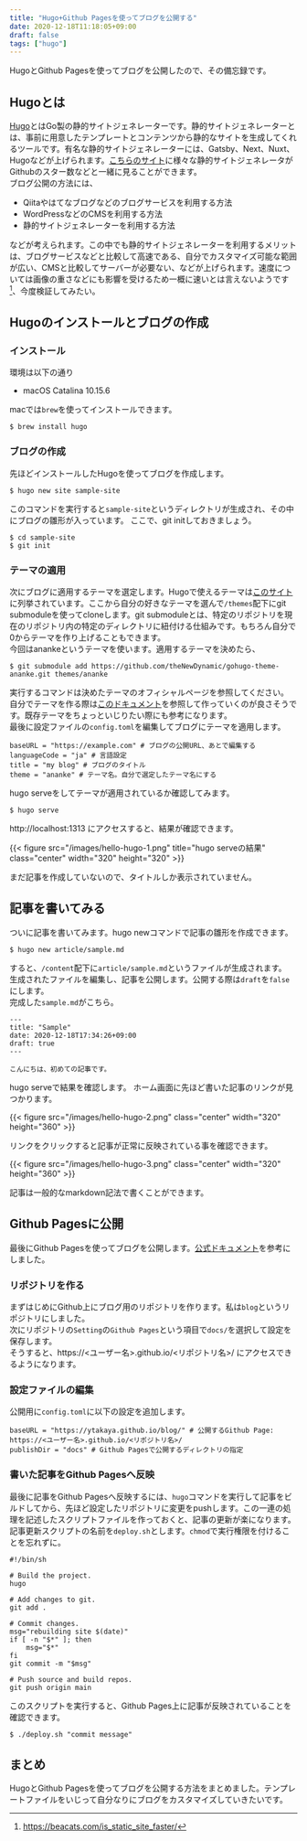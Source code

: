 ```yaml
---
title: "Hugo+Github Pagesを使ってブログを公開する"
date: 2020-12-18T11:18:05+09:00
draft: false
tags: ["hugo"]
---
```


HugoとGithub Pagesを使ってブログを公開したので、その備忘録です。

## Hugoとは
[Hugo](https://gohugo.io/)とはGo製の静的サイトジェネレーターです。静的サイトジェネレーターとは、事前に用意したテンプレートとコンテンツから静的なサイトを生成してくれるツールです。有名な静的サイトジェネレーターには、Gatsby、Next、Nuxt、Hugoなどが上げられます。[こちらのサイト](https://jamstack.org/generators/)に様々な静的サイトジェネレータがGithubのスター数などと一緒に見ることができます。  
ブログ公開の方法には、

- Qiitaやはてなブログなどのブログサービスを利用する方法
- WordPressなどのCMSを利用する方法
- 静的サイトジェネレーターを利用する方法  

などが考えられます。この中でも静的サイトジェネレーターを利用するメリットは、ブログサービスなどと比較して高速である、自分でカスタマイズ可能な範囲が広い、CMSと比較してサーバーが必要ない、などが上げられます。速度については画像の重さなどにも影響を受けるため一概に速いとは言えないようです[^1]、今度検証してみたい。

## Hugoのインストールとブログの作成
### インストール
環境は以下の通り
- macOS Catalina 10.15.6

macでは`brew`を使ってインストールできます。
```
$ brew install hugo
```

### ブログの作成
先ほどインストールしたHugoを使ってブログを作成します。
```
$ hugo new site sample-site
```
このコマンドを実行すると`sample-site`というディレクトリが生成され、その中にブログの雛形が入っています。
ここで、git initしておきましょう。
```
$ cd sample-site
$ git init
```


### テーマの適用
次にブログに適用するテーマを選定します。Hugoで使えるテーマは[このサイト](https://themes.gohugo.io/)に列挙されています。ここから自分の好きなテーマを選んで`/themes`配下にgit submoduleを使ってcloneします。git submoduleとは、特定のリポジトリを現在のリポジトリ内の特定のディレクトリに紐付ける仕組みです。もちろん自分で0からテーマを作り上げることもできます。  
今回はanankeというテーマを使います。適用するテーマを決めたら、
```
$ git submodule add https://github.com/theNewDynamic/gohugo-theme-ananke.git themes/ananke
```
実行するコマンドは決めたテーマのオフィシャルページを参照してください。
自分でテーマを作る際は[このドキュメント](https://gohugo.io/templates/)を参照して作っていくのが良さそうです。既存テーマをちょっといじりたい際にも参考になります。  
最後に設定ファイルの`config.toml`を編集してブログにテーマを適用します。
```
baseURL = "https://example.com" # ブログの公開URL、あとで編集する
languageCode = "ja" # 言語設定
title = "my blog" # ブログのタイトル
theme = "ananke" # テーマ名。自分で選定したテーマ名にする
```
hugo serveをしてテーマが適用されているか確認してみます。
```
$ hugo serve
```
http://localhost:1313 にアクセスすると、結果が確認できます。

{{< figure src="/images/hello-hugo-1.png" title="hugo serveの結果" class="center" width="320" height="320" >}}

まだ記事を作成していないので、タイトルしか表示されていません。

## 記事を書いてみる
ついに記事を書いてみます。hugo newコマンドで記事の雛形を作成できます。
```
$ hugo new article/sample.md
```
すると、`/content`配下に`article/sample.md`というファイルが生成されます。  
生成されたファイルを編集し、記事を公開します。公開する際は`draft`を`false`にします。  
完成した`sample.md`がこちら。
```
---
title: "Sample"
date: 2020-12-18T17:34:26+09:00
draft: true
---

こんにちは、初めての記事です。
```
hugo serveで結果を確認します。
ホーム画面に先ほど書いた記事のリンクが見つかります。

{{< figure src="/images/hello-hugo-2.png" class="center" width="320" height="360" >}}

リンクをクリックすると記事が正常に反映されている事を確認できます。

{{< figure src="/images/hello-hugo-3.png" class="center" width="320" height="360" >}}

記事は一般的なmarkdown記法で書くことができます。

## Github Pagesに公開
最後にGithub Pagesを使ってブログを公開します。[公式ドキュメント](https://gohugo.io/hosting-and-deployment/hosting-on-github/)を参考にしました。
### リポジトリを作る
まずはじめにGithub上にブログ用のリポジトリを作ります。私は`blog`というリポジトリにしました。  
次にリポジトリの`Setting`の`Github Pages`という項目で`docs/`を選択して設定を保存します。  
そうすると、https://<ユーザー名>.github.io/<リポジトリ名>/ にアクセスできるようになります。
### 設定ファイルの編集
公開用に`config.toml`に以下の設定を追加します。
```
baseURL = "https://ytakaya.github.io/blog/" # 公開するGithub Page: https://<ユーザー名>.github.io/<リポジトリ名>/
publishDir = "docs" # Github Pagesで公開するディレクトリの指定
```
### 書いた記事をGithub Pagesへ反映
最後に記事をGithub Pagesへ反映するには、`hugo`コマンドを実行して記事をビルドしてから、先ほど設定したリポジトリに変更をpushします。この一連の処理を記述したスクリプトファイルを作っておくと、記事の更新が楽になります。  
記事更新スクリプトの名前を`deploy.sh`とします。`chmod`で実行権限を付けることを忘れずに。
```
#!/bin/sh

# Build the project.
hugo

# Add changes to git.
git add .

# Commit changes.
msg="rebuilding site $(date)"
if [ -n "$*" ]; then
	msg="$*"
fi
git commit -m "$msg"

# Push source and build repos.
git push origin main
```
このスクリプトを実行すると、Github Pages上に記事が反映されていることを確認できます。
```
$ ./deploy.sh "commit message"
```

## まとめ
HugoとGithub Pagesを使ってブログを公開する方法をまとめました。テンプレートファイルをいじって自分なりにブログをカスタマイズしていきたいです。

[^1]: https://beacats.com/is_static_site_faster/